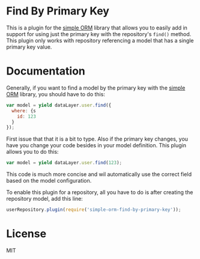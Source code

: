 # Find By Primary Key

This is a plugin for the [simple ORM](https://github.com/simple-orm/f) library that allows you to easily add in support for using just the primary key with the repository's `find()` method.  This plugin only works with repository referencing a model that has a single primary key value.

# Documentation

Generally, if you want to find a model by the primary key with the [simple ORM](https://github.com/simple-orm/core) library, you should have to do this:

```javascript
var model = yield dataLayer.user.find({
  where: {s
    id: 123
  }
});
```

First issue that that it is a bit to type.  Also if the primary key changes, you have you change your code besides in your model definition.  This plugin allows you to do this:

```javascript
var model = yield dataLayer.user.find(123);
```

This code is much more concise and wil automatically use the correct field based on the model configuration.

To enable this plugin for a repository, all you have to do is after creating the repository model, add this line:

```javascript
userRepository.plugin(require('simple-orm-find-by-primary-key'));
```

# License

MIT
